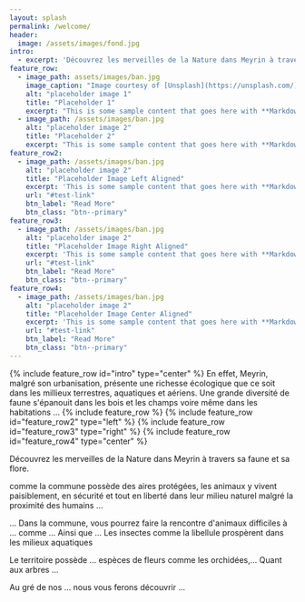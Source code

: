```yaml
---
layout: splash
permalink: /welcome/
header:
  image: /assets/images/fond.jpg
intro: 
  - excerpt: 'Découvrez les merveilles de la Nature dans Meyrin à travers sa faune et sa flore.'
feature_row:
  - image_path: assets/images/ban.jpg
    image_caption: "Image courtesy of [Unsplash](https://unsplash.com/)"
    alt: "placeholder image 1"
    title: "Placeholder 1"
    excerpt: "This is some sample content that goes here with **Markdown** formatting."
  - image_path: /assets/images/ban.jpg
    alt: "placeholder image 2"
    title: "Placeholder 2"
    excerpt: "This is some sample content that goes here with **Markdown** formatting."
feature_row2:
  - image_path: /assets/images/ban.jpg
    alt: "placeholder image 2"
    title: "Placeholder Image Left Aligned"
    excerpt: 'This is some sample content that goes here with **Markdown** formatting. Left aligned with `type="left"`'
    url: "#test-link"
    btn_label: "Read More"
    btn_class: "btn--primary"
feature_row3:
  - image_path: /assets/images/ban.jpg
    alt: "placeholder image 2"
    title: "Placeholder Image Right Aligned"
    excerpt: 'This is some sample content that goes here with **Markdown** formatting. Right aligned with `type="right"`'
    url: "#test-link"
    btn_label: "Read More"
    btn_class: "btn--primary"    
feature_row4:
  - image_path: /assets/images/ban.jpg
    alt: "placeholder image 2"
    title: "Placeholder Image Center Aligned"
    excerpt: 'This is some sample content that goes here with **Markdown** formatting. Centered with `type="center"`'
    url: "#test-link"
    btn_label: "Read More"
    btn_class: "btn--primary"
---
```

{% include feature_row id="intro" type="center" %}
En effet, Meyrin, malgré son urbanisation, présente une richesse écologique que ce soit dans les millieux terrestres, aquatiques et aériens. Une grande diversité de faune s'épanouit dans les bois et les champs voire même dans les habitations ...
{% include feature_row %}
{% include feature_row id="feature_row2" type="left" %}
{% include feature_row id="feature_row3" type="right" %}
{% include feature_row id="feature_row4" type="center" %}

Découvrez les merveilles de la Nature dans Meyrin à travers sa faune et sa flore.


comme la commune possède des aires protégées, les animaux y vivent paisiblement, en sécurité et tout en liberté dans leur milieu naturel malgré la proximité des humains ...

...
Dans la commune, vous pourrez faire la rencontre d'animaux difficiles à ... comme ...
Ainsi que ...
Les insectes comme la libellule prospèrent dans les milieux aquatiques

Le territoire possède ... espèces de fleurs comme les orchidées,...
Quant aux arbres ...


Au gré de nos ... nous vous ferons découvrir ...
